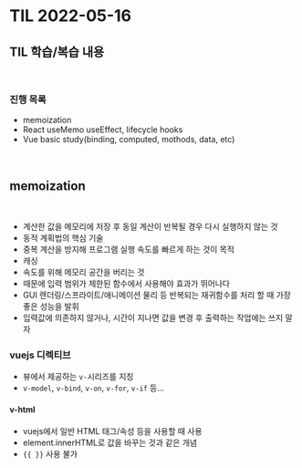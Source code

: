 # TIL 2022-05-16

## TIL 학습/복습 내용

<br>

### 진행 목록

- memoization
- React useMemo useEffect, lifecycle hooks
- Vue basic study(binding, computed, mothods, data, etc)


<br/>

## memoization

<br/>

- 계산한 값을 메모리에 저장 후 동일 계산이 반복될 경우 다시 실행하지 않는 것
- 동적 계획법의 핵심 기술
- 중복 계산을 방지해 프로그램 실행 속도를 빠르게 하는 것이 목적
- 캐싱
- 속도를 위해 메모리 공간을 버리는 것
- 때문에 입력 범위가 제한된 함수에서 사용해야 효과가 뛰어나다
- GUI 렌더링/스프라이트/애니메이션 물리 등 반복되는 재귀함수를 처리 할 때 가장 좋은 성능을 발휘
- 입력값에 의존하지 않거나, 시간이 지나면 값을 변경 후 출력하는 작업에는 쓰지 말자


### vuejs 디렉티브

- 뷰에서 제공하는 `v-`시리즈를 지칭
- `v-model`, `v-bind`, `v-on`, `v-for`, `v-if` 등...

#### v-html

- vuejs에서 일반 HTML 태그/속성 등을 사용할 때 사용
- element.innerHTML로 값을 바꾸는 것과 같은 개념
- `{{ }}` 사용 불가

